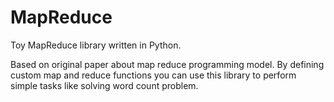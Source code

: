# MapReduce
Toy MapReduce library written in Python.

Based on original paper about map reduce programming model. By defining custom map and reduce functions you can use this
library to perform simple tasks like solving word count problem.
